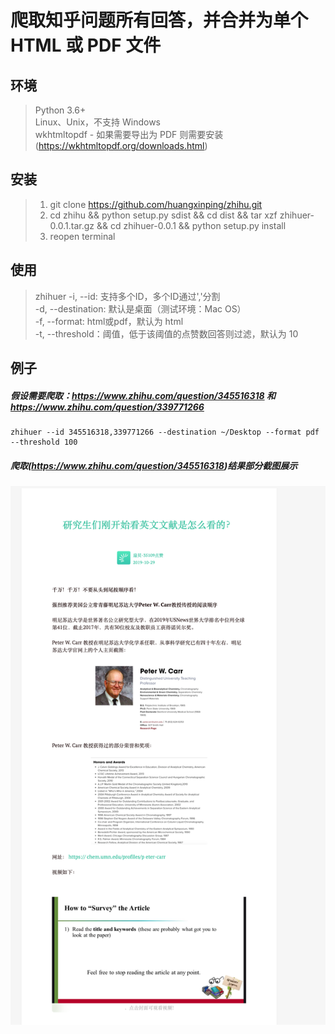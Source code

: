 # 爬取知乎问题所有回答，并合并为单个 HTML 或 PDF 文件

## 环境

> Python 3.6+    
> Linux、Unix，不支持 Windows    
> wkhtmltopdf - 如果需要导出为 PDF 则需要安装 (https://wkhtmltopdf.org/downloads.html)

## 安装

> 1. git clone https://github.com/huangxinping/zhihu.git    
> 2. cd zhihu && python setup.py sdist && cd dist && tar xzf zhihuer-0.0.1.tar.gz && cd zhihuer-0.0.1 && python setup.py install      
> 3. reopen terminal

## 使用

> zhihuer -i, --id: 支持多个ID，多个ID通过','分割         
>         -d, --destination: 默认是桌面（测试环境：Mac OS）         
>         -f, --format: html或pdf，默认为 html     
>         -t, --threshold：阈值，低于该阈值的点赞数回答则过滤，默认为 10 

## 例子

##### 假设需要爬取：https://www.zhihu.com/question/345516318 和 https://www.zhihu.com/question/339771266

```
zhihuer --id 345516318,339771266 --destination ~/Desktop --format pdf --threshold 100
```

##### 爬取(https://www.zhihu.com/question/345516318)结果部分截图展示

![研究生们刚开始看英文文献是怎么看的？](docs/1.png)

